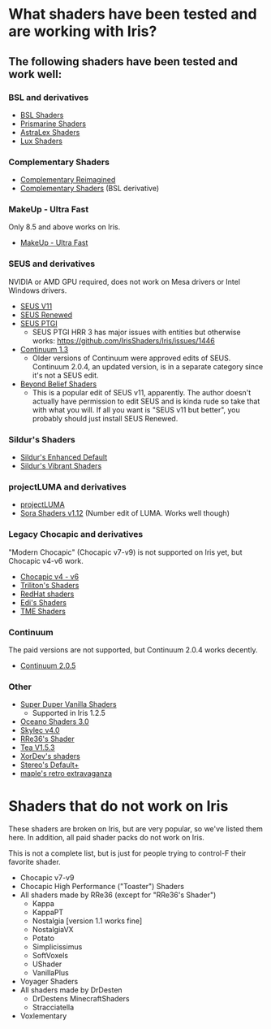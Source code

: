 # What shaders have been tested and are working with Iris?

## The following shaders have been tested and work well:

### BSL and derivatives

* [BSL Shaders](https://bitslablab.com/bslshaders/)
* [Prismarine Shaders](https://www.curseforge.com/minecraft/customization/prismarine-shader)
* [AstraLex Shaders](https://www.curseforge.com/minecraft/customization/astralex-shader-bsl-edit)
* [Lux Shaders](https://techdevongithub.github.io/Lux/)
### Complementary Shaders
* [Complementary Reimagined](https://www.complementary.dev/reimagined/)
* [Complementary Shaders](https://www.complementary.dev/shaders-v4/) (BSL derivative)

### MakeUp - Ultra Fast

Only 8.5 and above works on Iris.
* [MakeUp - Ultra Fast](https://www.curseforge.com/minecraft/customization/makeup-ultra-fast-shader)

### SEUS and derivatives

NVIDIA or AMD GPU required, does not work on Mesa drivers or Intel Windows drivers.

* [SEUS V11](https://www.sonicether.com/seus/)
* [SEUS Renewed](https://www.sonicether.com/seus/)
* [SEUS PTGI](https://www.sonicether.com/seus)
  * SEUS PTGI HRR 3 has major issues with entities but otherwise works: https://github.com/IrisShaders/Iris/issues/1446
* [Continuum 1.3](https://continuum.graphics/downloads)
  * Older versions of Continuum were approved edits of SEUS. Continuum 2.0.4, an updated version, is in a separate category since it's not a SEUS edit.
* [Beyond Belief Shaders](https://www.curseforge.com/minecraft/customization/beyond-belief-shaders)
  * This is a popular edit of SEUS v11, apparently. The author doesn't actually have permission to edit SEUS and is kinda rude so take that with what you will. If all you want is "SEUS v11 but better", you probably should just install SEUS Renewed.


### Sildur's Shaders

* [Sildur's Enhanced Default](https://sildurs-shaders.github.io/)
* [Sildur's Vibrant Shaders](https://sildurs-shaders.github.io/)


### projectLUMA and derivatives

* [projectLUMA](https://www.curseforge.com/minecraft/customization/projectluma)
* [Sora Shaders v1.12](https://www.curseforge.com/minecraft/customization/sora-shaders) (Number edit of LUMA. Works well though)


### Legacy Chocapic and derivatives

"Modern Chocapic" (Chocapic v7-v9) is not supported on Iris yet, but Chocapic v4-v6 work.

* [Chocapic v4 - v6](https://www.mediafire.com/folder/qs3lb60h0zw6t/Older_versions)
* [Triliton's Shaders](https://www.curseforge.com/minecraft/customization/trilitons-shaders)
* [RedHat shaders](https://www.curseforge.com/minecraft/customization/redhat-shader-v1-chocapic13-edit)
* [Edi's Shaders](https://download2038.mediafire.com/z9lt7h9j6axg/142fc1vtr1cqcuf/Edi%C2%B4s+Shader+OFFICIAL+V3+ULTRA.zip)
* [TME Shaders](https://github.com/CrankerMan/TME-Shaders)


### Continuum

The paid versions are not supported, but Continuum 2.0.4 works decently.

* [Continuum 2.0.5](https://continuum.graphics/downloads)


### Other

* [Super Duper Vanilla Shaders](https://www.curseforge.com/minecraft/customization/super-duper-vanilla-shaders)
  * Supported in Iris 1.2.5
* [Oceano Shaders 3.0](https://www.curseforge.com/minecraft/customization/oceano-shaders)
* [Skylec v4.0](https://www.curseforge.com/minecraft/customization/skylec-shader)
* [RRe36's Shader](https://www.curseforge.com/minecraft/customization/rre36s-shader)
* [Tea V1.5.3](https://www.curseforge.com/minecraft/customization/beyondbelief-vanilla-reborn)
* [XorDev's shaders](https://github.com/XorDev/Minecraft-Shaderpacks)
* [Stereo's Default+](https://www.curseforge.com/minecraft/customization/stereos-default-plus)
* [maple's retro extravaganza](https://github.com/Lana-chan/maples-retro-extravaganza)

# Shaders that do not work on Iris

These shaders are broken on Iris, but are very popular, so we've listed them here. In addition, all paid shader packs do not work on Iris.

This is not a complete list, but is just for people trying to control-F their favorite shader.

- Chocapic v7-v9
- Chocapic High Performance ("Toaster") Shaders
- All shaders made by RRe36 (except for "RRe36's Shader")
  - Kappa
  - KappaPT
  - Nostalgia [version 1.1 works fine]
  - NostalgiaVX
  - Potato
  - Simplicissimus
  - SoftVoxels
  - UShader
  - VanillaPlus
- Voyager Shaders
- All shaders made by DrDesten
  - DrDestens MinecraftShaders
  - Stracciatella
- Voxlementary
